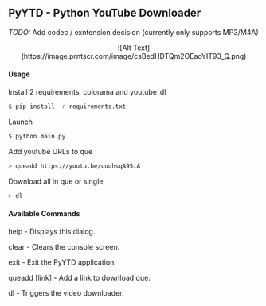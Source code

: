 PyYTD - Python YouTube Downloader
--------------
*TODO:* Add codec / exntension decision (currently only supports MP3/M4A)
<center>
    ![Alt Text](https://image.prntscr.com/image/csBedHDTQm2OEaoYIT93_Q.png)
</center>

#### Usage

Install 2 requirements, colorama and youtube_dl

```sh
$ pip install -r requirements.txt
```

Launch

```sh
$ python main.py
```

Add youtube URLs to que

```sh
> queadd https://youtu.be/cuuhsqA95iA
```

Download all in que or single

```sh
> dl
```


#### Available Commands

help - Displays this dialog.

clear - Clears the console screen.

exit - Exit the PyYTD application.

queadd [link] - Add a link to download que.

dl - Triggers the video downloader.
